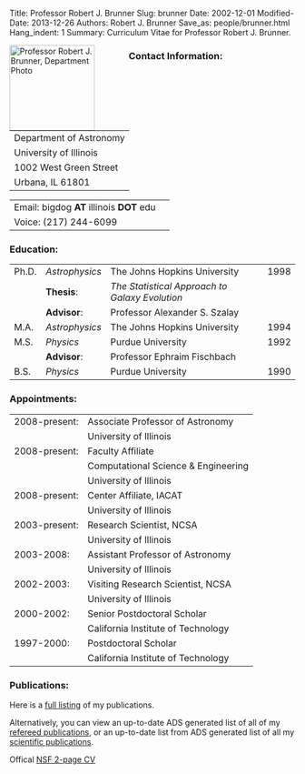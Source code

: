 Title: Professor Robert J. Brunner
Slug: brunner
Date: 2002-12-01
Modified-Date: 2013-12-26
Authors: Robert J. Brunner
Save_as: people/brunner.html
Hang_indent: 1
Summary: Curriculum Vitae for Professor Robert J. Brunner.

<img src="{filename}/static/images/astro-rjb-profile.jpg" 
alt="Professor Robert J. Brunner, Department Photo" 
width="150px" height="150px" align="left" 
display="block" style="margin-right: 60px;" />

### Contact Information:

<table>
<tbody>
<tr>
<td>Department of Astronomy</td>
</tr>
<tr>
<td>University of Illinois</td>
</tr>
<tr>
<td>1002 West Green Street</td>
</tr>
<tr>
<td>Urbana, IL 61801</td>
</tr>
</tbody>
</table>

<table>
<tbody>
<tr>
<td>Email: bigdog<strong> AT </strong>illinois<strong> DOT </strong>edu</td>
<td></td>
</tr>
<tr>
<td>Voice: (217) 244-6099</td>
<td></td>
</tr>
</tbody>
</table>

### Education:

<table width="100%">
<tbody>
<tr>
<td>Ph.D.</td>
<td><em>Astrophysics</em></td>
<td>The Johns Hopkins University</td>
<td>1998</td>
</tr>
<tr>
<td>&nbsp;</td>
<td><strong>Thesis</strong>:</td>
<td><em>The Statistical Approach to Galaxy Evolution</em></td>
<td>&nbsp;</td>
</tr>
<tr>
<td>&nbsp;</td>
<td><strong>Advisor</strong>:</td>
<td>Professor Alexander S. Szalay</td>
<td>&nbsp;</td>
</tr>
<tr>
<td>M.A.</td>
<td><em>Astrophysics</em></td>
<td>The Johns Hopkins University</td>
<td>1994</td>
</tr>
<tr>
<td>M.S.</td>
<td><em>Physics</em></td>
<td>Purdue University</td>
<td>1992</td>
</tr>
<tr>
<td>&nbsp;</td>
<td><strong>Advisor</strong>:</td>
<td>Professor Ephraim Fischbach</td>
<td>&nbsp;</td>
</tr>
<tr>
<td>B.S.</td>
<td><em>Physics</em></td>
<td>Purdue University</td>
<td>1990</td>
</tr>
</tbody>
</table>

### Appointments:
<table width="100%">
<tbody>
<tr>
<td>2008-present:</td>
<td>Associate Professor of Astronomy</td>
</tr>
<tr>
<td></td>
<td>University of Illinois</td>
</tr>
<tr>
<td>2008-present:</td>
<td>Faculty Affiliate</td>
</tr>
<tr>
<td></td>
<td>Computational Science &amp; Engineering</td>
</tr>
<tr>
<td></td>
<td>University of Illinois</td>
</tr>
<tr>
<td>2008-present:</td>
<td>Center Affiliate, IACAT</td>
</tr>
<tr>
<td></td>
<td>University of Illinois</td>
</tr>
<tr>
<td>2003-present:</td>
<td>Research Scientist, NCSA</td>
</tr>
<tr>
<td></td>
<td>University of Illinois</td>
</tr>
<tr>
<td>2003-2008:</td>
<td>Assistant Professor of Astronomy</td>
</tr>
<tr>
<td></td>
<td>University of Illinois</td>
</tr>
<tr>
<td>2002-2003:</td>
<td>Visiting Research Scientist, NCSA</td>
</tr>
<tr>
<td></td>
<td>University of Illinois</td>
</tr>
<tr>
<td>2000-2002:</td>
<td>Senior Postdoctoral Scholar</td>
</tr>
<tr>
<td></td>
<td>California Institute of Technology</td>
</tr>
<tr>
<td>1997-2000:</td>
<td>Postdoctoral Scholar</td>
</tr>
<tr>
<td></td>
<td>California Institute of Technology</td>
</tr>
</tbody>
</table>

### Publications:
Here is a <a title="Full publication listing."
href="http://lcdm.astro.illinois.edu/people/brunner/publications.html"
target="_blank">full listing</a> of my publications.

Alternatively, you can view an up-to-date ADS generated list of all
of my <a title="Professor Robert J. Brunner, full referred publication
list."
href="http://adsabs.harvard.edu/cgi-bin/nph-abs_connect?db_key=AST&amp;
db_key=PRE&amp;qform=AST&amp;arxiv_sel=astro-ph&amp;arxiv_sel=cond-mat&
amp;arxiv_sel=cs&amp;arxiv_sel=gr-qc&amp;arxiv_sel=hep-ex&amp;arxiv_sel=
hep-lat&amp;arxiv_sel=hep-ph&amp;arxiv_sel=hep-th&amp;arxiv_sel=math&amp
;arxiv_sel=math-ph&amp;arxiv_sel=nlin&amp;arxiv_sel=nucl-ex&amp;
arxiv_sel=nucl-th&amp;arxiv_sel=physics&amp;arxiv_sel=quant-ph&amp;
arxiv_sel=q-bio&amp;sim_query=YES&amp;ned_query=YES&amp;adsobj_query=YES
&amp;aut_logic=OR&amp;obj_logic=OR&amp;author=brunner%2C+robert&amp;
object=&amp;start_mon=&amp;start_year=&amp;end_mon=&amp;end_year=&amp;
ttl_logic=OR&amp;title=&amp;txt_logic=OR&amp;text=&amp;nr_to_return=200&
amp;start_nr=1&amp;jou_pick=NO&amp;ref_stems=&amp;data_and=ALL&amp;
group_and=ALL&amp;start_entry_day=&amp;start_entry_mon=&amp;
start_entry_year=&amp;end_entry_day=&amp;end_entry_mon=&amp;
end_entry_year=&amp;min_score=&amp;sort=SCORE&amp;data_type=SHORT&amp;
aut_syn=YES&amp;ttl_syn=YES&amp;txt_syn=YES&amp;aut_wt=1.0&amp;obj_wt=1.
0&amp;ttl_wt=0.3&amp;txt_wt=3.0&amp;aut_wgt=YES&amp;obj_wgt=YES&amp;
ttl_wgt=YES&amp;txt_wgt=YES&amp;ttl_sco=YES&amp;txt_sco=YES&amp;version=
1" target="_blank">refereed publications</a>, or an up-to-date list from
ADS generated list of all my <a title="Professor Robert Brunner, full
ADS publication list."
href="http://adsabs.harvard.edu/cgi-bin/nph-abs_connect?db_key=AST&amp;
db_key=PRE&amp;qform=AST&amp;arxiv_sel=astro-ph&amp;arxiv_sel=cond-mat&
amp;arxiv_sel=cs&amp;arxiv_sel=gr-qc&amp;arxiv_sel=hep-ex&amp;arxiv_sel=
hep-lat&amp;arxiv_sel=hep-ph&amp;arxiv_sel=hep-th&amp;arxiv_sel=math&amp
;arxiv_sel=math-ph&amp;arxiv_sel=nlin&amp;arxiv_sel=nucl-ex&amp;
arxiv_sel=nucl-th&amp;arxiv_sel=physics&amp;arxiv_sel=quant-ph&amp;
arxiv_sel=q-bio&amp;sim_query=YES&amp;ned_query=YES&amp;adsobj_query=YES
&amp;aut_logic=OR&amp;obj_logic=OR&amp;author=brunner%2C+robert&amp;
object=&amp;start_mon=&amp;start_year=&amp;end_mon=&amp;end_year=&amp;
ttl_logic=OR&amp;title=&amp;txt_logic=OR&amp;text=&amp;nr_to_return=200&
amp;start_nr=1&amp;jou_pick=ALL&amp;ref_stems=&amp;data_and=ALL&amp;
group_and=ALL&amp;start_entry_day=&amp;start_entry_mon=&amp;
start_entry_year=&amp;end_entry_day=&amp;end_entry_mon=&amp;
end_entry_year=&amp;min_score=&amp;sort=SCORE&amp;data_type=SHORT&amp;
aut_syn=YES&amp;ttl_syn=YES&amp;txt_syn=YES&amp;aut_wt=1.0&amp;obj_wt=1.
0&amp;ttl_wt=0.3&amp;txt_wt=3.0&amp;aut_wgt=YES&amp;obj_wgt=YES&amp;
ttl_wgt=YES&amp;txt_wgt=YES&amp;ttl_sco=YES&amp;txt_sco=YES&amp;version=
1" target="_blank">scientific publications</a>.

Offical <a title="Professor Robert J.
Brunner, two page NSF CV"
href="http://lcdm.astro.illinois.edu/~rb/nsf-twopage-cv.pdf"
target="_blank">NSF 2-page CV</a>


